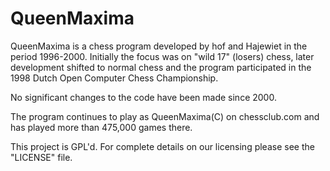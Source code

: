 QueenMaxima
===========

QueenMaxima is a chess program developed by hof and Hajewiet in the period 1996-2000. 
Initially the focus was on "wild 17" (losers) chess, later development shifted to normal chess and the program participated in the 1998 Dutch Open Computer Chess Championship. 

No significant changes to the code have been made since 2000.  

The program continues to play as QueenMaxima(C) on chessclub.com and has played 
more than 475,000 games there. 

This project is GPL'd.  For complete details on our licensing please
see the "LICENSE" file.


